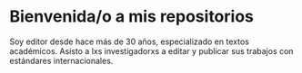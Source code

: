 # Bienvenida/o a mis repositorios

Soy editor desde hace más de 30 años, especializado en textos académicos. Asisto a lxs investigadorxs a editar y publicar sus trabajos con estándares internacionales.
